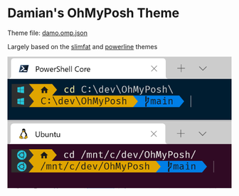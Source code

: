 # Damian's OhMyPosh Theme

Theme file: [damo.omp.json](damo.omp.json)

Largely based on the [slimfat](https://ohmyposh.dev/docs/themes/#slimfat) and [powerline](https://ohmyposh.dev/docs/themes/#slimfat) themes

![Theme in Powershell Core and Ubuntu on WSL2](screenshots.png)